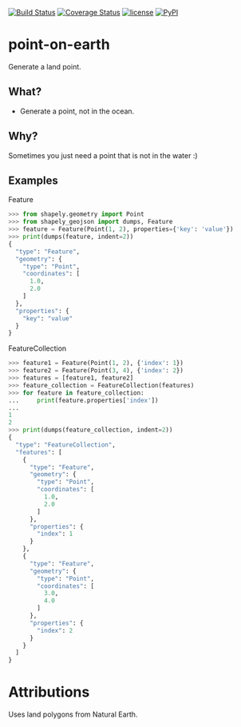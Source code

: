 [![Build Status](https://travis-ci.org/alekzvik/point-on-earth.svg?branch=master)](https://travis-ci.org/alekzvik/point-on-earth)
[![Coverage Status](https://coveralls.io/repos/github/alekzvik/point-on-earth/badge.svg)](https://coveralls.io/github/alekzvik/point-on-earth)
[![license](https://img.shields.io/github/license/mashape/apistatus.svg)]()
[![PyPI](https://img.shields.io/pypi/pyversions/Django.svg)]()

# point-on-earth
Generate a land point.

## What?
* Generate a point, not in the ocean.

## Why?
Sometimes you just need a point that is not in the water :)

## Examples
Feature
```python
>>> from shapely.geometry import Point
>>> from shapely_geojson import dumps, Feature
>>> feature = Feature(Point(1, 2), properties={'key': 'value'})
>>> print(dumps(feature, indent=2))
{
  "type": "Feature",
  "geometry": {
    "type": "Point",
    "coordinates": [
      1.0,
      2.0
    ]
  },
  "properties": {
    "key": "value"
  }
}
```
FeatureCollection
```python
>>> feature1 = Feature(Point(1, 2), {'index': 1})
>>> feature2 = Feature(Point(3, 4), {'index': 2})
>>> features = [feature1, feature2]
>>> feature_collection = FeatureCollection(features)
>>> for feature in feature_collection:
...     print(feature.properties['index'])
...
1
2
>>> print(dumps(feature_collection, indent=2))
{
  "type": "FeatureCollection",
  "features": [
    {
      "type": "Feature",
      "geometry": {
        "type": "Point",
        "coordinates": [
          1.0,
          2.0
        ]
      },
      "properties": {
        "index": 1
      }
    },
    {
      "type": "Feature",
      "geometry": {
        "type": "Point",
        "coordinates": [
          3.0,
          4.0
        ]
      },
      "properties": {
        "index": 2
      }
    }
  ]
}

```

# Attributions
Uses land polygons from Natural Earth.
